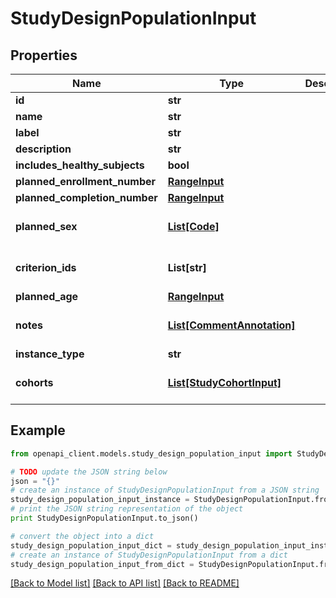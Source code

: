 # StudyDesignPopulationInput


## Properties
Name | Type | Description | Notes
------------ | ------------- | ------------- | -------------
**id** | **str** |  | 
**name** | **str** |  | 
**label** | **str** |  | [optional] 
**description** | **str** |  | [optional] 
**includes_healthy_subjects** | **bool** |  | 
**planned_enrollment_number** | [**RangeInput**](RangeInput.md) |  | [optional] 
**planned_completion_number** | [**RangeInput**](RangeInput.md) |  | [optional] 
**planned_sex** | [**List[Code]**](Code.md) |  | [optional] [default to []]
**criterion_ids** | **List[str]** |  | [optional] [default to []]
**planned_age** | [**RangeInput**](RangeInput.md) |  | [optional] 
**notes** | [**List[CommentAnnotation]**](CommentAnnotation.md) |  | [optional] [default to []]
**instance_type** | **str** |  | 
**cohorts** | [**List[StudyCohortInput]**](StudyCohortInput.md) |  | [optional] [default to []]

## Example

```python
from openapi_client.models.study_design_population_input import StudyDesignPopulationInput

# TODO update the JSON string below
json = "{}"
# create an instance of StudyDesignPopulationInput from a JSON string
study_design_population_input_instance = StudyDesignPopulationInput.from_json(json)
# print the JSON string representation of the object
print StudyDesignPopulationInput.to_json()

# convert the object into a dict
study_design_population_input_dict = study_design_population_input_instance.to_dict()
# create an instance of StudyDesignPopulationInput from a dict
study_design_population_input_from_dict = StudyDesignPopulationInput.from_dict(study_design_population_input_dict)
```
[[Back to Model list]](../README.md#documentation-for-models) [[Back to API list]](../README.md#documentation-for-api-endpoints) [[Back to README]](../README.md)



